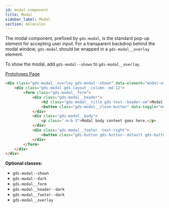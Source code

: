 ```yaml
---
id: modal-component
title: Modal
sidebar_label: Modal
section: molecules
---
```


The modal component, prefixed by `gds-modal`, is the standard pop-up element for accepting user input. For a transparent backdrop behind the modal window, `gds-modal` should be wrapped in a `gds-modal__overlay` element.

To show the modal, add `gds-modal--shown` to `gds-modal__overlay`.

<p style="margin-bottom: 0.8em">
    <a href="https://ds.gumgum.com/stable/index.html#gds-modal" target="_blank">Prototypes Page</a>
</p>

```html
<div class="gds-modal__overlay gds-modal--shown" data-element="modal-example">
    <div class="gds-modal gds-layout__column--md-12">
        <form class="gds-modal__form">
            <div class="gds-modal__header">
                <h2 class="gds-modal__title gds-text--header-sm">Modal title goes here...</h2>
                <button class="gds-modal__close-button" data-toggle="modal"></button>
            </div>
            <div class="gds-modal__body">
                <p class="-m-b-3">Modal body content goes here.</p>
            </div>
            <div class="gds-modal__footer -text-right">
                <button class="gds-button gds-button--default gds-button--block-sm -m-b-3-sm -m-r-3">Cancel</button><button class="gds-button gds-button--primary gds-button--block-sm">Save Changes</button>
            </div>
        </form>
    </div>
</div>
```

__Optional classes:__

- `gds-modal--shown`
- `gds-modal--dark`
- `gds-modal__form`
- `gds-modal__header--dark`
- `gds-modal__footer--dark`
- `gds-modal__overlay`
